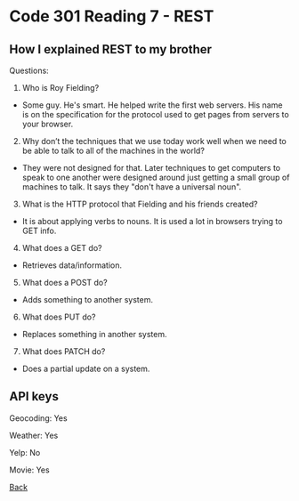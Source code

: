 # Code 301 Reading 7 - REST

## How I explained REST to my brother

Questions:
1. Who is Roy Fielding?
- Some guy. He's smart. He helped write the first web servers. His name is on the specification for the protocol used to get pages from servers to your browser.

2. Why don’t the techniques that we use today work well when we need to be able to talk to all of the machines in the world?
- They were not designed for that. Later techniques to get computers to speak to one another were designed around just getting a small group of machines to talk. It says they "don't have a universal noun".

3. What is the HTTP protocol that Fielding and his friends created?
- It is about applying verbs to nouns. It is used a lot in browsers trying to GET info.

4. What does a GET do?
- Retrieves data/information.

5. What does a POST do?
- Adds something to another system.

6. What does PUT do?
- Replaces something in another system.

7. What does PATCH do?
- Does a partial update on a system.

## API keys

Geocoding: Yes

Weather: Yes

Yelp: No

Movie: Yes

[Back](README.md)